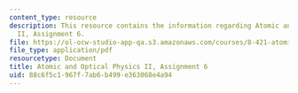 ```yaml
---
content_type: resource
description: This resource contains the information regarding Atomic and Optical Physics
  II, Assignment 6.
file: https://ol-ocw-studio-app-qa.s3.amazonaws.com/courses/8-421-atomic-and-optical-physics-i-spring-2014/88c6f5c1967f7ab6b499e363068e4a94_MIT8_421S14_homeWork6.pdf
file_type: application/pdf
resourcetype: Document
title: Atomic and Optical Physics II, Assignment 6
uid: 88c6f5c1-967f-7ab6-b499-e363068e4a94
---
```

